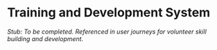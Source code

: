 # Training and Development System

_Stub: To be completed. Referenced in user journeys for volunteer skill building and development._
